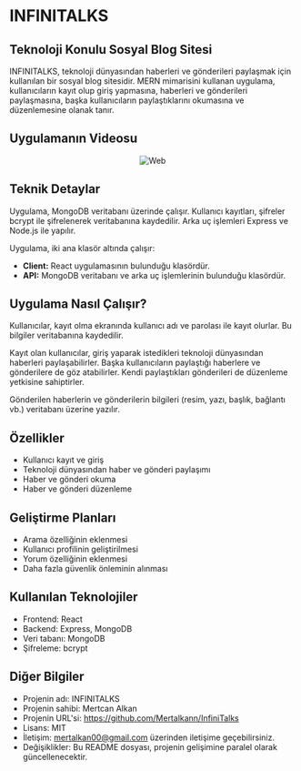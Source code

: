 # INFINITALKS

## Teknoloji Konulu Sosyal Blog Sitesi

INFINITALKS, teknoloji dünyasından haberleri ve gönderileri paylaşmak için kullanılan bir sosyal blog sitesidir. MERN mimarisini kullanan uygulama, kullanıcıların kayıt olup giriş yapmasına, haberleri ve gönderileri paylaşmasına, başka kullanıcıların paylaştıklarını okumasına ve düzenlemesine olanak tanır.

## Uygulamanın Videosu
<p align="center">
  <img src="https://github.com/Mertalkann/Portfolio-site/blob/main/image.gif" alt="Web">
</p>

## Teknik Detaylar

Uygulama, MongoDB veritabanı üzerinde çalışır. Kullanıcı kayıtları, şifreler bcrypt ile şifrelenerek veritabanına kaydedilir. Arka uç işlemleri Express ve Node.js ile yapılır.

Uygulama, iki ana klasör altında çalışır:

* **Client:** React uygulamasının bulunduğu klasördür.
* **API:** MongoDB veritabanı ve arka uç işlemlerinin bulunduğu klasördür.

## Uygulama Nasıl Çalışır?

Kullanıcılar, kayıt olma ekranında kullanıcı adı ve parolası ile kayıt olurlar. Bu bilgiler veritabanına kaydedilir.

Kayıt olan kullanıcılar, giriş yaparak istedikleri teknoloji dünyasından haberleri paylaşabilirler. Başka kullanıcıların paylaştığı haberlere ve gönderilere de göz atabilirler. Kendi paylaştıkları gönderileri de düzenleme yetkisine sahiptirler.

Gönderilen haberlerin ve gönderilerin bilgileri (resim, yazı, başlık, bağlantı vb.) veritabanı üzerine yazılır.

## Özellikler

* Kullanıcı kayıt ve giriş
* Teknoloji dünyasından haber ve gönderi paylaşımı
* Haber ve gönderi okuma
* Haber ve gönderi düzenleme

## Geliştirme Planları

* Arama özelliğinin eklenmesi
* Kullanıcı profilinin geliştirilmesi
* Yorum özelliğinin eklenmesi
* Daha fazla güvenlik önleminin alınması

## Kullanılan Teknolojiler

* Frontend: React
* Backend: Express, MongoDB
* Veri tabanı: MongoDB
* Şifreleme: bcrypt

## Diğer Bilgiler

* Projenin adı: INFINITALKS
* Projenin sahibi: Mertcan Alkan
* Projenin URL'si: https://github.com/Mertalkann/InfiniTalks
* Lisans: MIT
* İletişim: mertalkan00@gmail.com üzerinden iletişime geçebilirsiniz.
* Değişiklikler: Bu README dosyası, projenin gelişimine paralel olarak güncellenecektir.
